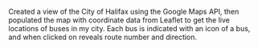 Created a view of the City of Halifax using the Google Maps API, then populated the map with coordinate data from Leaflet to get the live locations of buses in my city. Each bus is indicated with an icon of a bus, and when clicked on reveals route number and direction.
